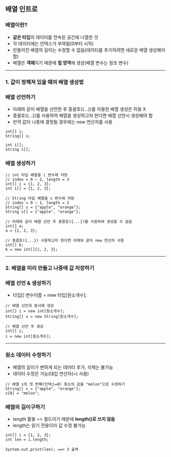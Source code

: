## 배열 인트로

### 배열이란?
* **같은 타입**의 데이터를 연속된 공간에 나열한 것
* 각 데이터에는 인덱스가 부여됨(0부터 시작)
* 만들어진 배열의 길이는 수정할 수 없음(데이터를 추가하려면 새로운 배열 생성해야 함)
* 배열은 **객체**이기 때문에 **힙 영역**에 생성(배열 변수는 참조 변수)

---

### 1. 값이 정해져 있을 때의 배열 생성법

### 배열 선언하기
* 아래와 같이 배열을 선언한 후 중괄호({...})를 이용한 배열 생성은 허용 X
* 중괄호({...})를 사용하여 배열을 생성하고자 한다면 배열 선언시 생성해야 함
* 만약 값이 나중에 결정될 경우에는 new 연산자를 사용

```
int[] i;
String[] s;

int i[];
String s[];
```

### 배열 생성하기 

```
// int 타입 배열을 i 변수에 저장
// index = 0 ~ 2, length = 3
int[] i = {1, 2, 3};
int i[] = {1, 2, 3};

// String 타입 배열을 s 변수에 저장
// index = 0 ~ 1, length = 2
String[] s = {"apple", "orange"};
String s[] = {"apple", "orange"};
```

```
// 아래와 같이 배열 선언 후 중괄호({...})를 사용하여 생성할 수 없음
int[] a;
a = {1, 2, 3};

// 중괄호({...}) 사용하고자 한다면 아래와 같이 new 연산자 사용
int[] b;
b = new int[]{1, 2, 3};
```

---

### 2. 배열을 미리 만들고 나중에 값 저장하기

### 배열 선언 & 생성하기
* 타입[] 변수이름 = new 타입[원소개수];

```
// 배열 선언과 동시에 생성
int[] i = new int[원소개수];
String[] s = new String[원소개수];

// 배열 선언 후 생성
int[] i;
i = new int[원소개수];
```

---

### 원소 데이터 수정하기
* 배열의 길이가 변하게 되는 데이터 추가, 삭제는 불가능
* 데이터 수정은 가능(대입 연산자(=) 사용)

```
// 배열 s의 첫 번째(인덱스=0) 원소의 값을 "melon"으로 수정하기
String[] s = {"apple", "orange"};
s[0] = "melon";
```

### 배열의 길이구하기
* length 활용 => 필드이기 때문에 **length()로 쓰지 않음**
* length는 읽기 전용이라 값 수정 불가능

```
int[] i = {1, 2, 3};
int len = i.length;

System.out.print(len); ==> 3 출력
```